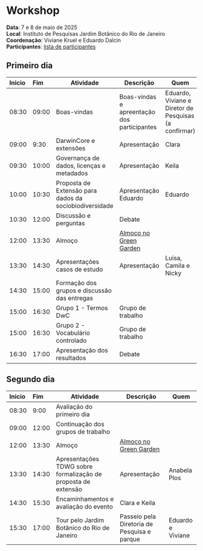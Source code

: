 # Workshop

__Data__: 7 e 8 de maio de 2025<br>
__Local__: Instituto de Pesquisas Jardim Botânico do Rio de Janeiro<br>
__Coordenação__: Viviane Kruel e Eduardo Dalcin<br>
__Participantes__: [lista de participantes](https://docs.google.com/spreadsheets/d/1ffowNNgvsmScTXX6SyRZ3J5XjDBJ9izYYtHNKR6x_J8/edit?usp=sharing)

## Primeiro dia

| Inicio | Fim | Atividade | Descrição | Quem |
|:---|:---|---|---|---|
| 08:30 | 09:00 | Boas-vindas | Boas-vindas e apreentação dos participantes | Eduardo, Viviane e Diretor de Pesquisas (a confirmar) |
| 09:00 | 9:30 | DarwinCore e extensões | Apresentação | Clara |
| 09:30 | 10:00 | Governança de dados, licenças e metadados | Apresentação | Keila |
| 10:00 | 10:30 | Proposta de Extensão para dados da sociobiodiversidade | Apresentação Eduardo | Eduardo |
| 10:30 | 12:00 | Discussão e perguntas | Debate |  |
| 12:00 | 13:30 | Almoço | [Almoço no Green Garden](https://www.greengardenrestaurante.com/) |  |
| 13:30 | 14:30 | Apresentações casos de estudo | Apresentação | Luisa, Camila e Nicky |
| 14:30 | 15:00 | Formação dos grupos e discussão das entregas |  |
| 15:00 | 16:30 | Grupo 1 - Termos DwC | Grupo de trabalho |  |
| 15:00 | 16:30 | Grupo 2 - Vocabulário controlado | Grupo de trabalho |  |
| 16:30 | 17:00 | Apresentação dos resultados | Debate |  |

## Segundo dia

| Inicio | Fim | Atividade | Descrição | Quem |
|:---|:---|---|---|---|
| 08:30 | 9:00 | Avaliação do primeiro dia | | |
| 09:00 | 12:00 | Continuação dos grupos de trabalho |  |  |
| 12:00 | 13:30 | Almoço | [Almoço no Green Garden](https://www.greengardenrestaurante.com/) |  |
| 13:30 | 14:30 | Apresentações TDWG sobre formalização de proposta de extensão | Apresentação | Anabela Plos |
| 14:30 | 15:30 | Encaminhamentos e avaliação do evento | Clara e Keila |
| 15:30 | 17:00 | Tour pelo Jardim Botânico do Rio de Janeiro | Passeio pela Diretoria de Pesquisa e parque | Eduardo e Viviane |
